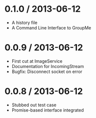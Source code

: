 0.1.0 / 2013-06-12 
==================

 * A history file
 * A Command Line Interface to GroupMe

0.0.9 / 2013-06-12 
==================

 * First cut at ImageService
 * Documentation for IncomingStream
 * Bugfix: Disconnect socket on error


0.0.8 / 2013-06-12 
==================

 * Stubbed out test case
 * Promise-based interface integrated
